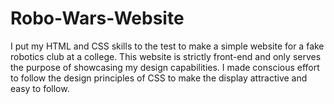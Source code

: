 # Robo-Wars-Website
I put my HTML and CSS skills to the test to make a simple website for a fake robotics club at a college. This website is strictly front-end and only serves the purpose of showcasing my design capabilities. I made conscious effort to follow the design principles of CSS to make the display attractive and easy to follow. 
